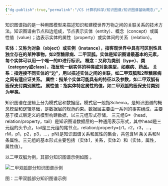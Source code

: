 ```yaml
---
{"dg-publish":true,"permalink":"/CS 计算机科学/知识图谱/知识图谱基础概念/","created":"2023-11-20T15:45:39.000+08:00","updated":"2024-03-03T20:22:16.651+08:00"}
---
```


知识图谱指的是一种用图模型来描述知识和建模世界万物之间的关联关系的技术方法。知识图谱由节点和边组成，节点表示实体（entity）、概念（concept）或属性值（value）；边表示实体的属性（property）或实体间的关系（relation）。

**实体：又称为对象（object）或实例（instance），指客观世界中具有可区别性且独立存在的某种事物，如2型糖尿病、二甲双胍。实体是知识图谱最基本的元素，每个实体可以用一个唯一的ID进行标识。
概念：又称为类别（type）、类（category或class），指反映一组实体的种类或对象类型，如疾病、药品。
关系：指连接不同实体的“边”，用以描述实体之间的关联，如二甲双胍和2型糖尿病之间有适应证关系。
属性：指某个实体可能具有的特征以及参数，如二甲双胍有医保支付类别属性。
属性值：指实体特定属性的值，如二甲双胍的医保支付类别为甲类。**

知识图谱在逻辑上分为模式层和数据层。模式层一般指Schema，是知识图谱的概念模型和逻辑基础，是数据层的规范约束。数据层主要由一系列的事实组成，主要基于模式层定义的模型构建数据，以三元组形式存储。
三元组G=（head，relation/property，tail）是知识图谱数据层的一种通用表示形式，其中head是三元组的头节点，tail是三元组的尾节点，relation/property={r1，r2，r3，…，rM，p1，p2，p3，…，pN}是知识图谱关系和属性的集合，共包含M 条关系和N条属性。三元组的基本形式主要包括（实体1，关系，实体2）和（实体，属性，属性值）。

以二甲双胍为例，其部分知识图谱示例如图 。

![二甲双胍部分知识图谱示例](http://wiki.omaha.org.cn/download/attachments/42336567/image2021-11-12_12-1-43.png?version=1&modificationDate=1636689704579&api=v2 "二甲双胍部分知识图谱示例")

图：二甲双胍部分知识图谱示例